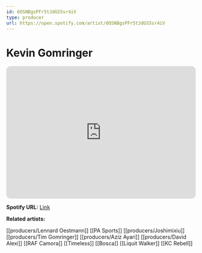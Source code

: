 ```yaml
---
id: 6OSNBgsPFr5tJdGS5sr4iV
type: producer
url: https://open.spotify.com/artist/6OSNBgsPFr5tJdGS5sr4iV
---
```

# Kevin Gomringer

<iframe style="border-radius:12px" src="https://open.spotify.com/embed/artist/6OSNBgsPFr5tJdGS5sr4iV" width="100%" height="352" frameBorder="0" allowfullscreen="" allow="autoplay; clipboard-write; encrypted-media; fullscreen; picture-in-picture" loading="lazy"></iframe>

**Spotify URL:** [Link](https://open.spotify.com/artist/6OSNBgsPFr5tJdGS5sr4iV)

**Related artists:**

[[producers/Lennard Oestmann]]
[[PA Sports]]
[[producers/Joshimixiu]]
[[producers/Tim Gomringer]]
[[producers/Aziz Ayari]]
[[producers/David Alexi]]
[[RAF Camora]]
[[Timeless]]
[[Bosca]]
[[Liquit Walker]]
[[KC Rebell]]
